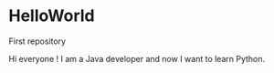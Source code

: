 # HelloWorld
First repository

Hi everyone ! 
I am a Java developer and now I want to learn Python.
